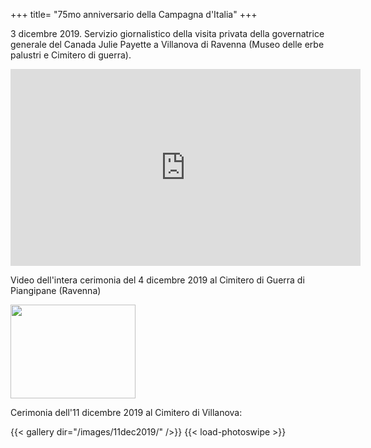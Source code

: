 +++
title= "75mo anniversario della Campagna d'Italia"
+++



3 dicembre 2019. Servizio giornalistico della visita privata della governatrice generale del Canada Julie Payette a Villanova di Ravenna (Museo delle erbe palustri e Cimitero di guerra).
<iframe width="560" height="315" src="https://www.youtube.com/embed/PBndcZFcptY" frameborder="0" allow="accelerometer; autoplay; encrypted-media; gyroscope; picture-in-picture" allowfullscreen></iframe>




Video dell'intera cerimonia del 4 dicembre 2019 al Cimitero di Guerra di Piangipane (Ravenna)

<a href="https://www.facebook.com/CanadaRemembers/videos/2578612838926842/" target=_blank><img src="/images/files/3DEC2019.jpg"  width="200" height="150" ></a>


Cerimonia dell'11 dicembre 2019 al Cimitero di Villanova:

{{< gallery dir="/images/11dec2019/" />}} {{< load-photoswipe >}}